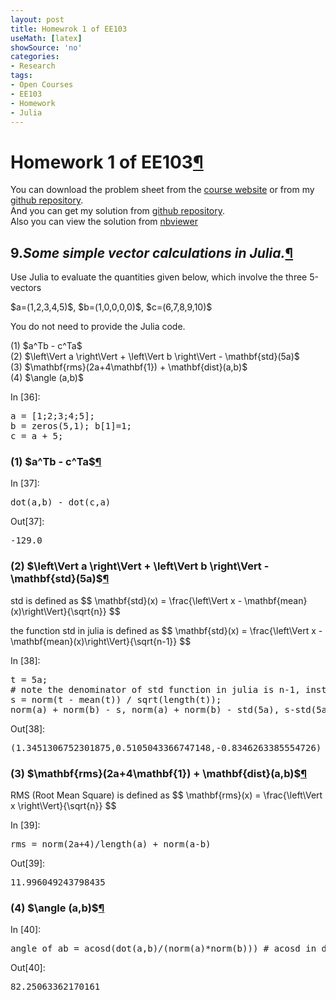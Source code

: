 ```yaml
---
layout: post
title: Homewrok 1 of EE103
useMath: [latex]
showSource: 'no'
categories:
- Research
tags:
- Open Courses
- EE103
- Homework
- Julia
---
```


<div tabindex="-1" id="notebook" class="border-box-sizing">
    <div class="container" id="notebook-container">

<div class="cell border-box-sizing text_cell rendered">
<div class="prompt input_prompt">
</div>
<div class="inner_cell">
<div class="text_cell_render border-box-sizing rendered_html">
<h1 id="Homework-1-of-EE103">Homework 1 of EE103<a class="anchor-link" href="#Homework-1-of-EE103">&#182;</a></h1>
</div>
</div>
</div>
<div class="cell border-box-sizing text_cell rendered">
<div class="prompt input_prompt">
</div>
<div class="inner_cell">
<div class="text_cell_render border-box-sizing rendered_html">
<p>You can download the problem sheet from the <a href="http://web.stanford.edu/class/ee103/hw/hw1.pdf">course website</a> or from my <a href="https://github.com/csukuangfj/EE103/raw/master/hw1.pdf">github repository</a>.<br>
And you can get my solution from <a href="https://github.com/csukuangfj/EE103/raw/master/Homework1.ipynb">github repository</a>.<br>
Also you can view the solution from <a href="http://nbviewer.ipython.org/github/csukuangfj/EE103/blob/master/Homework1.ipynb">nbviewer</a></p>

</div>
</div>
</div>
<div class="cell border-box-sizing text_cell rendered">
<div class="prompt input_prompt">
</div>
<div class="inner_cell">
<div class="text_cell_render border-box-sizing rendered_html">
<h2 id="9.Some-simple-vector-calculations-in-Julia.">9.<em>Some simple vector calculations in Julia.</em><a class="anchor-link" href="#9.Some-simple-vector-calculations-in-Julia.">&#182;</a></h2><p>Use Julia to evaluate the quantities given
below, which involve the three 5-vectors</p>
<p>$a=(1,2,3,4,5)$, $b=(1,0,0,0,0)$, $c=(6,7,8,9,10)$</p>
<p>You do not need to provide the Julia code.</p>
<p>(1) $a^Tb - c^Ta$<br>
(2) $\left\Vert a \right\Vert + \left\Vert b \right\Vert - \mathbf{std}(5a)$<br>
(3) $\mathbf{rms}(2a+4\mathbf{1}) + \mathbf{dist}(a,b)$<br>
(4) $\angle (a,b)$</p>

</div>
</div>
</div>
<div class="cell border-box-sizing code_cell rendered">
<div class="input">
<div class="prompt input_prompt">In&nbsp;[36]:</div>
<div class="inner_cell">
    <div class="input_area">
<div class=" highlight hl-julia"><pre><span class="n">a</span> <span class="o">=</span> <span class="p">[</span><span class="mi">1</span><span class="p">;</span><span class="mi">2</span><span class="p">;</span><span class="mi">3</span><span class="p">;</span><span class="mi">4</span><span class="p">;</span><span class="mi">5</span><span class="p">];</span>
<span class="n">b</span> <span class="o">=</span> <span class="n">zeros</span><span class="p">(</span><span class="mi">5</span><span class="p">,</span><span class="mi">1</span><span class="p">);</span> <span class="n">b</span><span class="p">[</span><span class="mi">1</span><span class="p">]</span><span class="o">=</span><span class="mi">1</span><span class="p">;</span>
<span class="n">c</span> <span class="o">=</span> <span class="n">a</span> <span class="o">+</span> <span class="mi">5</span><span class="p">;</span>
</pre></div>

</div>
</div>
</div>

</div>
<div class="cell border-box-sizing text_cell rendered">
<div class="prompt input_prompt">
</div>
<div class="inner_cell">
<div class="text_cell_render border-box-sizing rendered_html">
<h3 id="(1)-$a^Tb---c^Ta$">(1) $a^Tb - c^Ta$<a class="anchor-link" href="#(1)-$a^Tb---c^Ta$">&#182;</a></h3>
</div>
</div>
</div>
<div class="cell border-box-sizing code_cell rendered">
<div class="input">
<div class="prompt input_prompt">In&nbsp;[37]:</div>
<div class="inner_cell">
    <div class="input_area">
<div class=" highlight hl-julia"><pre><span class="n">dot</span><span class="p">(</span><span class="n">a</span><span class="p">,</span><span class="n">b</span><span class="p">)</span> <span class="o">-</span> <span class="n">dot</span><span class="p">(</span><span class="n">c</span><span class="p">,</span><span class="n">a</span><span class="p">)</span>
</pre></div>

</div>
</div>
</div>

<div class="output_wrapper">
<div class="output">


<div class="output_area"><div class="prompt output_prompt">Out[37]:</div>


<div class="output_text output_subarea output_execute_result">
<pre>-129.0</pre>
</div>

</div>

</div>
</div>

</div>
<div class="cell border-box-sizing text_cell rendered">
<div class="prompt input_prompt">
</div>
<div class="inner_cell">
<div class="text_cell_render border-box-sizing rendered_html">
<h3 id="(2)-$\left\Vert-a-\right\Vert-+-\left\Vert-b-\right\Vert---\mathbf{std}(5a)$">(2) $\left\Vert a \right\Vert + \left\Vert b \right\Vert - \mathbf{std}(5a)$<a class="anchor-link" href="#(2)-$\left\Vert-a-\right\Vert-+-\left\Vert-b-\right\Vert---\mathbf{std}(5a)$">&#182;</a></h3><p>std is defined as
$$
    \mathbf{std}(x) = \frac{\left\Vert x - \mathbf{mean}(x)\right\Vert}{\sqrt{n}}
$$</p>
<p>the function std in julia is defined as
$$
    \mathbf{std}(x) = \frac{\left\Vert x - \mathbf{mean}(x)\right\Vert}{\sqrt{n-1}}
$$</p>

</div>
</div>
</div>
<div class="cell border-box-sizing code_cell rendered">
<div class="input">
<div class="prompt input_prompt">In&nbsp;[38]:</div>
<div class="inner_cell">
    <div class="input_area">
<div class=" highlight hl-julia"><pre><span class="n">t</span> <span class="o">=</span> <span class="mi">5</span><span class="n">a</span><span class="p">;</span>
<span class="c"># note the denominator of std function in julia is n-1, instead of n</span>
<span class="n">s</span> <span class="o">=</span> <span class="n">norm</span><span class="p">(</span><span class="n">t</span> <span class="o">-</span> <span class="n">mean</span><span class="p">(</span><span class="n">t</span><span class="p">))</span> <span class="o">/</span> <span class="n">sqrt</span><span class="p">(</span><span class="n">length</span><span class="p">(</span><span class="n">t</span><span class="p">));</span> 
<span class="n">norm</span><span class="p">(</span><span class="n">a</span><span class="p">)</span> <span class="o">+</span> <span class="n">norm</span><span class="p">(</span><span class="n">b</span><span class="p">)</span> <span class="o">-</span> <span class="n">s</span><span class="p">,</span> <span class="n">norm</span><span class="p">(</span><span class="n">a</span><span class="p">)</span> <span class="o">+</span> <span class="n">norm</span><span class="p">(</span><span class="n">b</span><span class="p">)</span> <span class="o">-</span> <span class="n">std</span><span class="p">(</span><span class="mi">5</span><span class="n">a</span><span class="p">),</span> <span class="n">s</span><span class="o">-</span><span class="n">std</span><span class="p">(</span><span class="mi">5</span><span class="n">a</span><span class="p">)</span>
</pre></div>

</div>
</div>
</div>

<div class="output_wrapper">
<div class="output">


<div class="output_area"><div class="prompt output_prompt">Out[38]:</div>


<div class="output_text output_subarea output_execute_result">
<pre>(1.3451306752301875,0.5105043366747148,-0.8346263385554726)</pre>
</div>

</div>

</div>
</div>

</div>
<div class="cell border-box-sizing text_cell rendered">
<div class="prompt input_prompt">
</div>
<div class="inner_cell">
<div class="text_cell_render border-box-sizing rendered_html">
<h3 id="(3)-$\mathbf{rms}(2a+4\mathbf{1})-+-\mathbf{dist}(a,b)$">(3) $\mathbf{rms}(2a+4\mathbf{1}) + \mathbf{dist}(a,b)$<a class="anchor-link" href="#(3)-$\mathbf{rms}(2a+4\mathbf{1})-+-\mathbf{dist}(a,b)$">&#182;</a></h3><p>RMS (Root Mean Square) is defined as
$$
    \mathbf{rms}(x) = \frac{\left\Vert x \right\Vert}{\sqrt{n}}
$$</p>

</div>
</div>
</div>
<div class="cell border-box-sizing code_cell rendered">
<div class="input">
<div class="prompt input_prompt">In&nbsp;[39]:</div>
<div class="inner_cell">
    <div class="input_area">
<div class=" highlight hl-julia"><pre><span class="n">rms</span> <span class="o">=</span> <span class="n">norm</span><span class="p">(</span><span class="mi">2</span><span class="n">a</span><span class="o">+</span><span class="mi">4</span><span class="p">)</span><span class="o">/</span><span class="n">length</span><span class="p">(</span><span class="n">a</span><span class="p">)</span> <span class="o">+</span> <span class="n">norm</span><span class="p">(</span><span class="n">a</span><span class="o">-</span><span class="n">b</span><span class="p">)</span>
</pre></div>

</div>
</div>
</div>

<div class="output_wrapper">
<div class="output">


<div class="output_area"><div class="prompt output_prompt">Out[39]:</div>


<div class="output_text output_subarea output_execute_result">
<pre>11.996049243798435</pre>
</div>

</div>

</div>
</div>

</div>
<div class="cell border-box-sizing text_cell rendered">
<div class="prompt input_prompt">
</div>
<div class="inner_cell">
<div class="text_cell_render border-box-sizing rendered_html">
<h3 id="(4)-$\angle-(a,b)$">(4) $\angle (a,b)$<a class="anchor-link" href="#(4)-$\angle-(a,b)$">&#182;</a></h3>
</div>
</div>
</div>
<div class="cell border-box-sizing code_cell rendered">
<div class="input">
<div class="prompt input_prompt">In&nbsp;[40]:</div>
<div class="inner_cell">
    <div class="input_area">
<div class=" highlight hl-julia"><pre><span class="n">angle_of_ab</span> <span class="o">=</span> <span class="n">acosd</span><span class="p">(</span><span class="n">dot</span><span class="p">(</span><span class="n">a</span><span class="p">,</span><span class="n">b</span><span class="p">)</span><span class="o">/</span><span class="p">(</span><span class="n">norm</span><span class="p">(</span><span class="n">a</span><span class="p">)</span><span class="o">*</span><span class="n">norm</span><span class="p">(</span><span class="n">b</span><span class="p">)))</span> <span class="c"># acosd in degree, and acos in radian</span>
</pre></div>

</div>
</div>
</div>

<div class="output_wrapper">
<div class="output">


<div class="output_area"><div class="prompt output_prompt">Out[40]:</div>


<div class="output_text output_subarea output_execute_result">
<pre>82.25063362170161</pre>
</div>

</div>

</div>
</div>

</div>
    </div>
  </div>